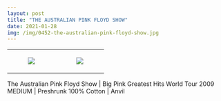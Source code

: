 ```yaml
---
layout: post
title: "THE AUSTRALIAN PINK FLOYD SHOW"
date: 2021-01-28
img: /img/0452-the-australian-pink-floyd-show.jpg
---
```




<table style="width:100%;"><tr><td style="vertical-align:top;">
      <figure class="tmblr-full" data-orig-height="2048" data-orig-width="1365" data-orig-src="https://concertshirts.netlify.app/shirts/0452/0452-01.jpg"><img src="https://64.media.tumblr.com/02e9b12afb113f3b7bf72422b02c74a0/41e4a3c215bc6367-d6/s540x810/96b45ed04cb3b0b1c90641d111544aa731876a30.jpg" data-orig-height="2048" data-orig-width="1365" data-orig-src="https://concertshirts.netlify.app/shirts/0452/0452-01.jpg"/></figure></td>
    <td style="vertical-align:top;">
      <figure class="tmblr-full" data-orig-height="2048" data-orig-width="1365" data-orig-src="https://concertshirts.netlify.app/shirts/0452/0452-02.jpg"><img src="https://64.media.tumblr.com/e14a30f8952afc176041112590fd1228/41e4a3c215bc6367-03/s540x810/6f04682895ef318b0cbb3247dd8bda024ed83fc3.jpg" data-orig-height="2048" data-orig-width="1365" data-orig-src="https://concertshirts.netlify.app/shirts/0452/0452-02.jpg"/></figure></td>
  </tr></table><p>
  The Australian Pink Floyd Show | Big Pink Greatest Hits World Tour 2009<br/>MEDIUM | Preshrunk 100% Cotton | Anvil
</p>

